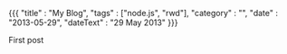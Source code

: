 {{{
    "title"    : "My Blog",
    "tags"     : ["node.js", "rwd"],
    "category" : "",
    "date"     : "2013-05-29",
    "dateText" : "29 May 2013"
}}}

First post